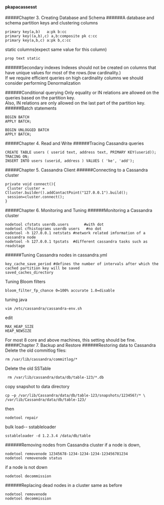 #### pkapacassesst
#####Chapter 3. Creating Database and Schema
######A database and schema
partition keys and clustering columns
```
primary key(a,b)   a:pk b:cc
primary key((a,b),c) a,b:composite pk c:cc
primary key(a,b,c) a:pk b,c:cc
```
static columns(expect same value for this column)
```
prop text static
```
######Secondary indexes
Indexes should not be created on columns that have unique values for most of the rows.(low cardinality.)  
If we require efficient queries on high cardinality columns we should consider performing Denormalization

######Conditional querying
Only equality or IN relations are allowed on the queries based on the partition key.   
Also, IN relations are only allowed on the last part of the partition key. 
######Batch statements
```
BEGIN BATCH
APPLY BATCH;
```
```
BEGIN UNLOGGED BATCH
APPLY BATCH;
```
#####Chapter 4. Read and Write
######Tracing Cassandra queries
```
CREATE TABLE users ( userid text, address text, PRIMARY KEY(userid));
TRACING ON;
INSERT INTO users (userid, address ) VALUES ( 'ke', 'add');
```
#####Chapter 5. Cassandra Client
######Connecting to a Cassandra cluster
```
private void connect(){
 Cluster cluster = Clluster.builder().addContactPoint("127.0.0.1").build();
 session=cluster.connect();
}
```


#####Chapter 6. Monitoring and Tuning
######Monitoring a Cassandra cluster
```
nodetool cfstats userdb.users       #with dot
nodetool cfhistograms userdb users   #no dot
nodetool -h 127.0.0.1 netstats #network related imformation of a cassandra node
nodetool -h 127.0.0.1 tpstats  #different cassandra tasks such as readstage
```
######Tuning Cassandra nodes
in cassandra.yml
```
key_cache_save_period #defines the number of intervals after which the cached partition key will be saved
saved_caches_directory
```
Tuning Bloom filters
```
bloom_filter_fp_chance 0=100% accurate 1.0=disable
```
tuning java
```
vim /etc/cassandra/cassandra-env.sh
```
edit
```
MAX_HEAP_SIZE
HEAP_NEWSIZE
```
For most 8 core and above machines, this setting should be fine.
#####Chapter 7. Backup and Restore
######Restoring data to Cassandra
Delete the old commitlog files:
```
rm /var/lib/cassandra/commitlog/*
```
Delete the old SSTable
```
 rm /var/lib/cassandra/data/db/table-123/*.db
```
copy snapshot to data directory
```
cp –p /var/lib/Cassandra/data/db/table-123/snapshots/1234567/* \
/var/lib/Cassandra/data/db/table-123/
```
then
```
nodetool repair
```
bulk load-- sstableloader
```
sstableloader -d 1.2.3.4 /data/db/table
```
######Removing nodes from Cassandra cluster
if a node is down,
```
nodetool removenode 12345678-1234-1234-1234-123456781234
nodetool removenode status
```
if a node is not down
```
nodetool decommission
```
######Replacing dead nodes in a cluster
same as before
```
nodetool removenode
nodetool decommission
```
